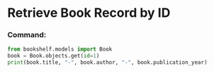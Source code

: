 # Retrieve Book Record by ID

### Command:
```python
from bookshelf.models import Book
book = Book.objects.get(id=1)
print(book.title, "-", book.author, "-", book.publication_year)
